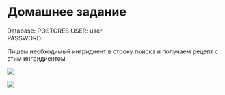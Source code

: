 # Домашнее задание

Database: POSTGRES
USER: user  
PASSWORD:

Пишем необходимый ингридиент в строку поиска и получаем рецепт
с этим ингридиентом

![](C:\Users\Mystation\Desktop\1.JPG)


![](C:\Users\Mystation\Desktop\2.JPG)
